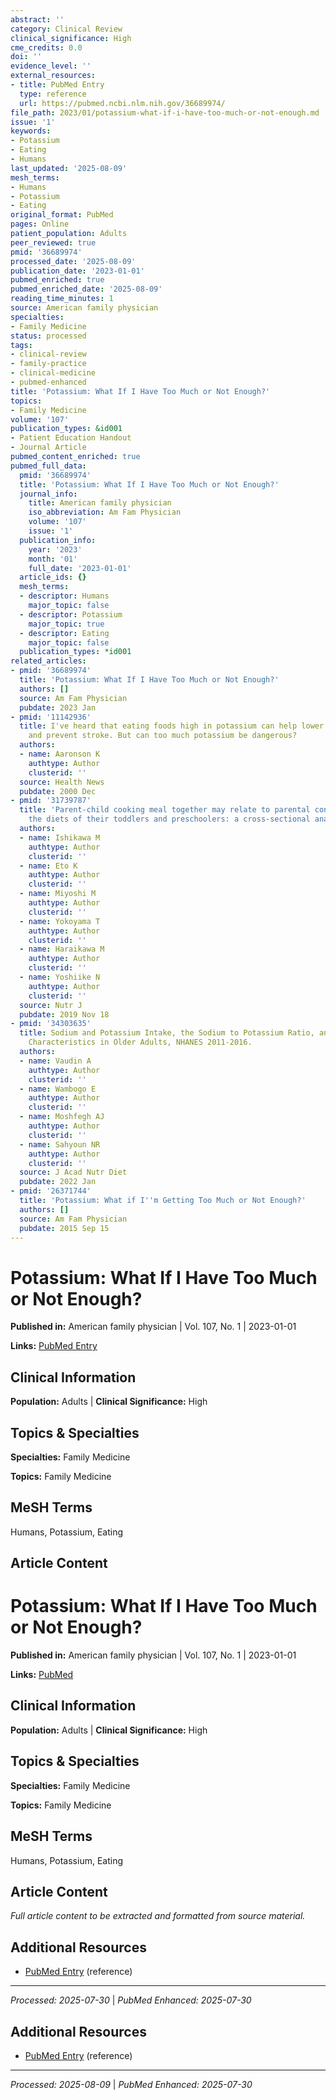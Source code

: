 ```yaml
---
abstract: ''
category: Clinical Review
clinical_significance: High
cme_credits: 0.0
doi: ''
evidence_level: ''
external_resources:
- title: PubMed Entry
  type: reference
  url: https://pubmed.ncbi.nlm.nih.gov/36689974/
file_path: 2023/01/potassium-what-if-i-have-too-much-or-not-enough.md
issue: '1'
keywords:
- Potassium
- Eating
- Humans
last_updated: '2025-08-09'
mesh_terms:
- Humans
- Potassium
- Eating
original_format: PubMed
pages: Online
patient_population: Adults
peer_reviewed: true
pmid: '36689974'
processed_date: '2025-08-09'
publication_date: '2023-01-01'
pubmed_enriched: true
pubmed_enriched_date: '2025-08-09'
reading_time_minutes: 1
source: American family physician
specialties:
- Family Medicine
status: processed
tags:
- clinical-review
- family-practice
- clinical-medicine
- pubmed-enhanced
title: 'Potassium: What If I Have Too Much or Not Enough?'
topics:
- Family Medicine
volume: '107'
publication_types: &id001
- Patient Education Handout
- Journal Article
pubmed_content_enriched: true
pubmed_full_data:
  pmid: '36689974'
  title: 'Potassium: What If I Have Too Much or Not Enough?'
  journal_info:
    title: American family physician
    iso_abbreviation: Am Fam Physician
    volume: '107'
    issue: '1'
  publication_info:
    year: '2023'
    month: '01'
    full_date: '2023-01-01'
  article_ids: {}
  mesh_terms:
  - descriptor: Humans
    major_topic: false
  - descriptor: Potassium
    major_topic: true
  - descriptor: Eating
    major_topic: false
  publication_types: *id001
related_articles:
- pmid: '36689974'
  title: 'Potassium: What If I Have Too Much or Not Enough?'
  authors: []
  source: Am Fam Physician
  pubdate: 2023 Jan
- pmid: '11142936'
  title: I've heard that eating foods high in potassium can help lower blood pressure
    and prevent stroke. But can too much potassium be dangerous?
  authors:
  - name: Aaronson K
    authtype: Author
    clusterid: ''
  source: Health News
  pubdate: 2000 Dec
- pmid: '31739787'
  title: 'Parent-child cooking meal together may relate to parental concerns about
    the diets of their toddlers and preschoolers: a cross-sectional analysis in Japan.'
  authors:
  - name: Ishikawa M
    authtype: Author
    clusterid: ''
  - name: Eto K
    authtype: Author
    clusterid: ''
  - name: Miyoshi M
    authtype: Author
    clusterid: ''
  - name: Yokoyama T
    authtype: Author
    clusterid: ''
  - name: Haraikawa M
    authtype: Author
    clusterid: ''
  - name: Yoshiike N
    authtype: Author
    clusterid: ''
  source: Nutr J
  pubdate: 2019 Nov 18
- pmid: '34303635'
  title: Sodium and Potassium Intake, the Sodium to Potassium Ratio, and Associated
    Characteristics in Older Adults, NHANES 2011-2016.
  authors:
  - name: Vaudin A
    authtype: Author
    clusterid: ''
  - name: Wambogo E
    authtype: Author
    clusterid: ''
  - name: Moshfegh AJ
    authtype: Author
    clusterid: ''
  - name: Sahyoun NR
    authtype: Author
    clusterid: ''
  source: J Acad Nutr Diet
  pubdate: 2022 Jan
- pmid: '26371744'
  title: 'Potassium: What if I''m Getting Too Much or Not Enough?'
  authors: []
  source: Am Fam Physician
  pubdate: 2015 Sep 15
---
```


# Potassium: What If I Have Too Much or Not Enough?

**Published in:** American family physician | Vol. 107, No. 1 | 2023-01-01

**Links:** [PubMed Entry](https://pubmed.ncbi.nlm.nih.gov/36689974/)

## Clinical Information

**Population:** Adults | **Clinical Significance:** High

## Topics & Specialties

**Specialties:** Family Medicine

**Topics:** Family Medicine

## MeSH Terms

Humans, Potassium, Eating

## Article Content

# Potassium: What If I Have Too Much or Not Enough?

**Published in:** American family physician | Vol. 107, No. 1 | 2023-01-01

**Links:** [PubMed](https://pubmed.ncbi.nlm.nih.gov/36689974/)

## Clinical Information

**Population:** Adults | **Clinical Significance:** High

## Topics & Specialties

**Specialties:** Family Medicine

**Topics:** Family Medicine

## MeSH Terms

Humans, Potassium, Eating

## Article Content

*Full article content to be extracted and formatted from source material.*

## Additional Resources

- [PubMed Entry](https://pubmed.ncbi.nlm.nih.gov/36689974/) (reference)

---

*Processed: 2025-07-30* | *PubMed Enhanced: 2025-07-30*

## Additional Resources

- [PubMed Entry](https://pubmed.ncbi.nlm.nih.gov/36689974/) (reference)

---

*Processed: 2025-08-09* | *PubMed Enhanced: 2025-07-30*
